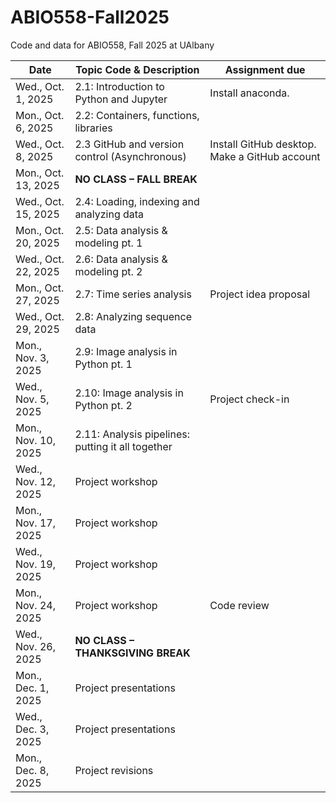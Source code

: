 # ABIO558-Fall2025
Code and data for ABIO558, Fall 2025 at UAlbany

| Date               | Topic Code & Description                                | Assignment due |
|--------------------|---------------------------------------------------------|-----------------------------------------------|
| Wed., Oct. 1, 2025 | 2.1: Introduction to Python and Jupyter                 |Install anaconda.          |
| Mon., Oct. 6, 2025 | 2.2: Containers, functions, libraries                   |             |
| Wed., Oct. 8, 2025 | 2.3 GitHub and version control (Asynchronous)           | Install GitHub desktop. Make a GitHub account |
| Mon., Oct. 13, 2025| **NO CLASS – FALL BREAK**                               |             |
| Wed., Oct. 15, 2025| 2.4: Loading, indexing and analyzing data               |             |
| Mon., Oct. 20, 2025| 2.5: Data analysis & modeling pt. 1                     |             |
| Wed., Oct. 22, 2025| 2.6: Data analysis & modeling pt. 2                     |             |
| Mon., Oct. 27, 2025| 2.7: Time series analysis                               |Project idea proposal|
| Wed., Oct. 29, 2025| 2.8: Analyzing sequence data                            |             |
| Mon., Nov. 3, 2025 | 2.9: Image analysis in Python pt. 1                     |             |
| Wed., Nov. 5, 2025 | 2.10: Image analysis in Python pt. 2                     |Project check-in|
| Mon., Nov. 10, 2025| 2.11: Analysis pipelines: putting it all together       |             |
| Wed., Nov. 12, 2025| Project workshop                                        |             |
| Mon., Nov. 17, 2025| Project workshop                                        |             |
| Wed., Nov. 19, 2025| Project workshop                                        |             |
| Mon., Nov. 24, 2025| Project workshop                                        |Code review  |
| Wed., Nov. 26, 2025| **NO CLASS – THANKSGIVING BREAK**                       |             |
| Mon., Dec. 1, 2025 | Project presentations                                   |             |
| Wed., Dec. 3, 2025 | Project presentations                                   |             |
| Mon., Dec. 8, 2025 | Project revisions                                       |             |
